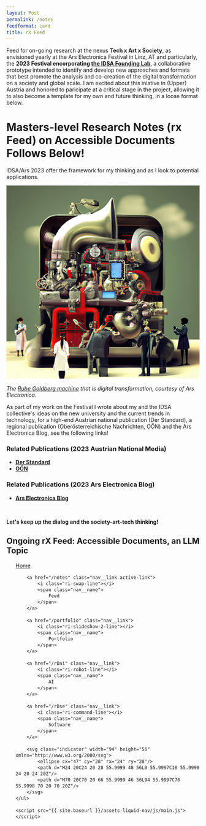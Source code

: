 ```yaml
---
layout: Post
permalink: /notes
feedformat: card
title: rX Feed
---
```


Feed for on-going research at the nexus <b>Tech x Art x Society</b>, as envisioned yearly at the Ars Electronica Festival in Linz, AT and particularly, the <b>2023 Festival encorporating <a href="https://ars.electronica.art/university/en/" target="_BLANK">the IDSA Founding Lab</a></b>, a collaborative prototype intended to identify and develop new approaches and formats that best promote the analysis and co-creation of the digital transformation on a society and global scale. I am excited about this iniative in (Upper) Austria and honored to paricipate at a critical stage in the project, allowing it to also become a template for my own and future thinking, in a loose format below.

# Masters-level Research Notes (rx Feed) on Accessible Documents Follows Below!

IDSA/Ars 2023 offer the framework for my thinking and as I look to potential applications.

<img src="../assets/img/machine.jpg" alt="IDSA and Ars Electronica Founding Lab Header">

<i>The <a href="https://en.wikipedia.org/wiki/Rube_Goldberg_machine" target="_BLANK">Rube Goldberg machine</a> that is digital transformation, courtesy of Ars Electronica.</i>

As part of my work on the Festival I wrote about my and the IDSA collective's ideas on the new university and the current trends in technology, for a high-end Austrian national publication (Der Standard), a regional publication (Oberösterreichische Nachrichten, OÖN) and the Ars Electronica Blog, see the following links!

<h3>Related Publications (2023 Austrian National Media)</h3>

<ul>
    <li><b><a href="https://www.derstandard.at/promotion/velcom?DcIYkpda/idsa-eine-universitaet-beginnt#!/" target="_BLANK">Der Standard</a></b></li>
    <li><b><a href="https://www.nachrichten.at/kultur/die-highlights-des-ars-electronica-festival-2023;art16,3874810" target="_BLANK">OÖN</a></b></li>
</ul>

<h3>Related Publications (2023 Ars Electronica Blog)</h3>

<ul>
    <li><b><a href="https://ars.electronica.art/aeblog/en/2023/09/12/recap-festival-2023/" target="_BLANK">Ars Electronica Blog</a></b></li>
</ul>

<br/>

<b>Let's keep up the dialog and the society-art-tech thinking!</b>

## Ongoing rX Feed: Accessible Documents, an LLM Topic

<nav class="nav">
    <ul class="nav__list">
        <a href="/" class="nav__link">
            <i class="ri-home-5-line"></i>
            <span class="nav__name">
                Home
            </span>
        </a>

        <a href="/notes" class="nav__link active-link">
            <i class="ri-swap-line"></i>
            <span class="nav__name">
                Feed
            </span>
        </a>

        <a href="/portfolio" class="nav__link">
            <i class="ri-slideshow-2-line"></i>
            <span class="nav__name">
                Portfolio
            </span>
        </a>

        <a href="/rDai" class="nav__link">
            <i class="ri-robot-line"></i>
            <span class="nav__name">
                AI
            </span>
        </a>

        <a href="/rDse" class="nav__link">
            <i class="ri-command-line"></i>
            <span class="nav__name">
                Software
            </span>
        </a>

        <svg class="indicator" width="94" height="56" xmlns="http://www.w3.org/2000/svg">
            <ellipse cx="47" cy="28" rx="24" ry="28"/>
            <path d="M24 20C24 20 28 55.9999 48 56L0 55.9997C18 55.9998 24 20 24 20Z"/>
            <path d="M70 20C70 20 66 55.9999 46 56L94 55.9997C76 55.9998 70 20 70 20Z"/>
        </svg>
    </ul>

    <script src="{{ site.baseurl }}/assets-liquid-nav/js/main.js"></script>
</nav>